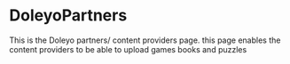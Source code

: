 # DoleyoPartners
This is the Doleyo partners/ content providers page. this page enables the content providers to be able to upload games books and puzzles
